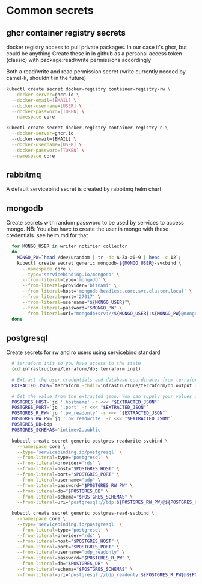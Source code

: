 # Common secrets

## ghcr container registry secrets
docker registry access to pull private packages.
In our case it's ghcr, but could be anything
Create these in in github as a personal access token (classic) with package:read/write permissions accordingly

Both a read/write and read permission secret (write currently needed by camel-k, shouldn't in the future)

```sh
kubectl create secret docker-registry container-registry-rw \
  --docker-server=ghcr.io \
  --docker-email=[EMAIL] \
  --docker-username=[USER] \
  --docker-password=[TOKEN] \
  --namespace core

kubectl create secret docker-registry container-registry-r \
  --docker-server=ghcr.io
  --docker-email=[EMAIL] \
  --docker-username=[USER] \
  --docker-password=[TOKEN] \
  --namespace core
```

## rabbitmq
A default servicebind secret is created by rabbitmq helm chart

## mongodb
Create secrets with random password to be used by services to access mongo.
NB: You also have to create the user in mongo with these credentials. see helm.md for that


```sh
  for MONGO_USER in writer notifier collector
  do
    MONGO_PW=`head /dev/urandom | tr -dc A-Za-z0-9 | head -c 12`;
    kubectl create secret generic mongodb-${MONGO_USER}-svcbind \
      --namespace core \
      --type='servicebinding.io/mongodb' \
      --from-literal=type='mongodb' \
      --from-literal=provider='bitnami' \
      --from-literal=host='mongodb-headless.core.svc.cluster.local' \
      --from-literal=port='27017' \
      --from-literal=username="${MONGO_USER}"\
      --from-literal=password="$MONGO_PW" \
      --from-literal=uri="mongodb+srv://${MONGO_USER}:${MONGO_PW}@mongodb-headless.core.svc.cluster.local/?tls=false&ssl=false"
  done
```
## postgresql
Create secrets for rw and ro users using servicebind standard

```sh
  # terraform init so you have access to the state
  (cd infrastructure/terraform/db; terraform init)

  # Extract the user credentials and database coordinates from terraform:
  EXTRACTED_JSON=`terraform -chdir=infrastructure/terraform/db output -json | jq -r '{hostname: .odh_postgres_hostname.value, port: .odh_postgres_port.value, pw_readwrite: .odh_postgres_password_bdp.value, pw_readonly: .odh_postgres_password_bdp_readonly.value}'`

  # Get the value from the extracted json. You can supply your values in another way if you didn't use the terraform script
  POSTGRES_HOST=`jq '.hostname' -r <<< "$EXTRACTED_JSON"`
  POSTGRES_PORT=`jq '.port' -r <<< "$EXTRACTED_JSON"`
  POSTGRES_R_PW=`jq '.pw_readonly' -r <<< "$EXTRACTED_JSON"`
  POSTGRES_RW_PW=`jq '.pw_readwrite' -r <<< "$EXTRACTED_JSON"`
  POSTGRES_DB=bdp
  POSTGRES_SCHEMAS='intimev2,public'

  kubectl create secret generic postgres-readwrite-svcbind \
    --namespace core \
    --type='servicebinding.io/postgresql' \
    --from-literal=type='postgresql' \
    --from-literal=provider='rds' \
    --from-literal=host="$POSTGRES_HOST" \
    --from-literal=port="$POSTGRES_PORT" \
    --from-literal=username="bdp" \
    --from-literal=password="$POSTGRES_RW_PW" \
    --from-literal=db="$POSTGRES_DB" \
    --from-literal=schema="$POSTGRES_SCHEMAS" \
    --from-literal=uri="postgresql://bdp:${POSTGRES_RW_PW}@${POSTGRES_HOST}:${POSTGRES_PORT}/${POSTGRES_DB}?currentSchema=${POSTGRES_SCHEMAS}"

  kubectl create secret generic postgres-read-svcbind \
    --namespace core \
    --type='servicebinding.io/postgresql' \
    --from-literal=type='postgresql' \
    --from-literal=provider='rds' \
    --from-literal=host="$POSTGRES_HOST" \
    --from-literal=port="$POSTGRES_PORT" \
    --from-literal=username="bdp_readonly" \
    --from-literal=password="$POSTGRES_R_PW" \
    --from-literal=db="$POSTGRES_DB" \
    --from-literal=schema="$POSTGRES_SCHEMAS" \
    --from-literal=uri="postgresql://bdp_readonly:${POSTGRES_R_PW}@${POSTGRES_HOST}:${POSTGRES_PORT}/${POSTGRES_DB}?currentSchema=${POSTGRES_SCHEMAS}"
```